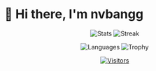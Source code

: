 # 👋 Hi there, I'm nvbangg

<div align="center">

![Stats](https://github-readme-stats.vercel.app/api?username=nvbangg&show_icons=true&theme=dracula&count_private=true&hide_border=true&border_radius=20&card_width=380) ![Streak](https://github-readme-streak-stats.herokuapp.com/?user=nvbangg&theme=dracula&hide_border=true&border_radius=20&card_width=380)

![Languages](https://github-readme-stats.vercel.app/api/top-langs/?username=nvbangg&count_private=true&layout=compact&theme=dracula&hide_border=true&langs_count=10&border_radius=20) ![Trophy](https://github-profile-trophy.vercel.app/?username=nvbangg&theme=dracula&no-frame=true&column=3&row=2&margin-w=0&margin-h=0)

<!-- ### 🛠️ Tech Stack

![C](https://img.shields.io/badge/C-555555?style=for-the-badge&logo=c&logoColor=white) ![C++](https://img.shields.io/badge/C++-f34b7d?style=for-the-badge&logo=cplusplus&logoColor=white) ![Python](https://img.shields.io/badge/Python-3572A5?style=for-the-badge&logo=python&logoColor=white) ![JavaScript](https://img.shields.io/badge/JavaScript-f1e05a?style=for-the-badge&logo=javascript&logoColor=black) ![Java](https://img.shields.io/badge/Java-b07219?style=for-the-badge&logo=openjdk&logoColor=white) ![SQL](https://img.shields.io/badge/SQL-F29111?style=for-the-badge&logo=postgresql&logoColor=white) ![HTML](https://img.shields.io/badge/HTML-e34c26?style=for-the-badge&logo=html5&logoColor=white) ![CSS](https://img.shields.io/badge/CSS-563d7c?style=for-the-badge&logo=css&logoColor=white) 

![LaTeX](https://img.shields.io/badge/LaTeX-47A141?style=for-the-badge&logo=latex&logoColor=white) ![Markdown](https://img.shields.io/badge/Markdown-4A4A4A?style=for-the-badge&logo=markdown&logoColor=white) ![Git](https://img.shields.io/badge/Git-F05032?style=for-the-badge&logo=git&logoColor=white) ![GitHub](https://img.shields.io/badge/GitHub-181717?style=for-the-badge&logo=github&logoColor=white) ![Assembly](https://img.shields.io/badge/Assembly-A179DC?style=for-the-badge&logo=assemblyscript&logoColor=white) ![Jupyter](https://img.shields.io/badge/Jupyter-DA5B0B?style=for-the-badge&logo=jupyter&logoColor=white) ![AutoHotkey](https://img.shields.io/badge/AutoHotkey-659F6A?style=for-the-badge&logo=autohotkey&logoColor=white)

</div>


## [![Follow](https://img.shields.io/github/followers/nvbangg?label=Follow%20my%20GitHub&logo=github)](https://github.com/nvbangg) [![Stars](https://img.shields.io/github/stars/nvbangg?label=Stars&logo=github)](https://github.com/nvbangg)

![Gif](https://raw.githubusercontent.com/nvbangg/nvbangg/main/data/star_follow.gif) -->

[![Visitors](https://api.visitorbadge.io/api/visitors?path=https%3A%2F%2Fgithub.com%2Fnvbangg&countColor=blue)](https://visitorbadge.io/status?path=https%3A%2F%2Fgithub.com%2Fnvbangg)